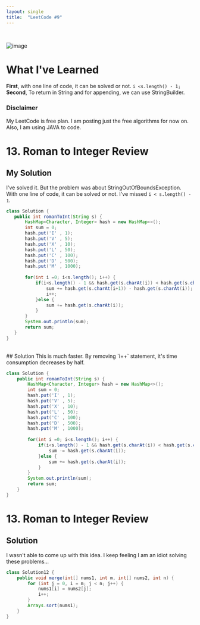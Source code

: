 ```yaml
---
layout: single
title:  "LeetCode #9"
---
```

<br>

![image](https://github.com/DutchVandaline/DutchVandaline.github.io/assets/142364450/42bf7dab-a9e3-43b3-b2b7-324d5d195fd5)

# What I've Learned
**First**, with one line of code, it can be solved or not. `i <s.length() - 1;`
**Second**, To return in String and for appending, we can use StringBuilder.

### Disclaimer
 My LeetCode is free plan. I am posting just the free algorithms for now on. Also, I am using JAVA to code.

# 13. Roman to Integer Review

## My Solution
I've solved it. But the problem was about StringOutOfBoundsException. With one line of code, it can be solved or not. I've missed `i < s.length() - 1`.

 ```java
class Solution {
    public int romanToInt(String s) {
    	HashMap<Character, Integer> hash = new HashMap<>();
    	int sum = 0;
    	hash.put('I' , 1);
    	hash.put('V' , 5);
    	hash.put('X' , 10);
    	hash.put('L' , 50);
    	hash.put('C' , 100);
    	hash.put('D' , 500);
    	hash.put('M' , 1000);
    	
    	for(int i =0; i<s.length(); i++) {
    		if(i<s.length() - 1 && hash.get(s.charAt(i)) < hash.get(s.charAt(i+1))) {
    			sum += hash.get(s.charAt(i+1)) - hash.get(s.charAt(i));
    			i++;
    		}else {
    			sum += hash.get(s.charAt(i));
    		}
    	}
    	System.out.println(sum);
    	return sum;
    }
}
```
<br>
## Solution
This is much faster. By removing `i++` statement, it's time consumption decreases by half.

```java
class Solution {
    public int romanToInt(String s) {
    	HashMap<Character, Integer> hash = new HashMap<>();
    	int sum = 0;
    	hash.put('I' , 1);
    	hash.put('V' , 5);
    	hash.put('X' , 10);
    	hash.put('L' , 50);
    	hash.put('C' , 100);
    	hash.put('D' , 500);
    	hash.put('M' , 1000);
    	
    	for(int i =0; i<s.length(); i++) {
    		if(i<s.length() - 1 && hash.get(s.charAt(i)) < hash.get(s.charAt(i+1))) {
    			sum -= hash.get(s.charAt(i));
    		}else {
    			sum += hash.get(s.charAt(i));
    		}
    	}
    	System.out.println(sum);
    	return sum;
    }
}
```

# 13. Roman to Integer Review

## Solution
I wasn't able to come up with this idea. I keep feeling I am an idiot solving these problems...

```java
class Solution12 {
    public void merge(int[] nums1, int m, int[] nums2, int n) {
        for (int j = 0, i = m; j < n; j++) {
            nums1[i] = nums2[j];
            i++;
        }
        Arrays.sort(nums1);        
    }
}
```
